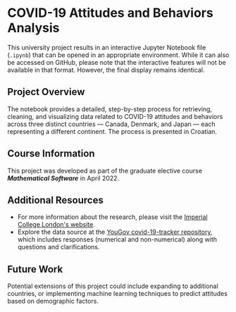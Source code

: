 # COVID-19 Attitudes and Behaviors Analysis

This university project results in an interactive Jupyter Notebook file (`.ipynb`) that can be opened in an appropriate environment. While it can also be accessed on GitHub, please note that the interactive features will not be available in that format. However, the final display remains identical.

## Project Overview

The notebook provides a detailed, step-by-step process for retrieving, cleaning, and visualizing data related to COVID-19 attitudes and behaviors across three distinct countries — Canada, Denmark, and Japan — each representing a different continent. The process is presented in Croatian.

## Course Information

This project was developed as part of the graduate elective course **_Mathematical Software_** in April 2022.

## Additional Resources

- For more information about the research, please visit the  [Imperial College London's website](https://www.imperial.ac.uk/centre-for-health-policy/our-work/our-response-to-covid-19/covid-19-behaviour-tracker/).
- Explore the data source at the  [YouGov covid-19-tracker repository](https://github.com/YouGov-Data/covid-19-tracker), which includes responses (numerical and non-numerical) along with questions and clarifications.

## Future Work

Potential extensions of this project could include expanding to additional countries, or implementing machine learning techniques to predict attitudes based on demographic factors.
